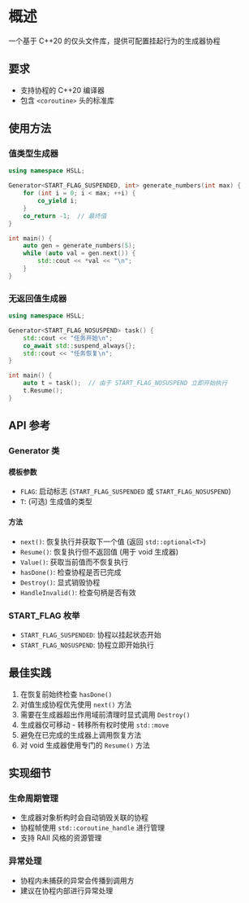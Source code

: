# 概述

一个基于 C++20 的仅头文件库，提供可配置挂起行为的生成器协程

## 要求

- 支持协程的 C++20 编译器
- 包含 `<coroutine>` 头的标准库

## 使用方法

### 值类型生成器
```cpp
using namespace HSLL;

Generator<START_FLAG_SUSPENDED, int> generate_numbers(int max) {
    for (int i = 0; i < max; ++i) {
        co_yield i;
    }
    co_return -1;  // 最终值
}

int main() {
    auto gen = generate_numbers(5);
    while (auto val = gen.next()) {
        std::cout << *val << "\n";
    }
}
```

### 无返回值生成器

```cpp
using namespace HSLL;

Generator<START_FLAG_NOSUSPEND> task() {
    std::cout << "任务开始\n";
    co_await std::suspend_always{};
    std::cout << "任务恢复\n";
}

int main() {
    auto t = task();  // 由于 START_FLAG_NOSUSPEND 立即开始执行
    t.Resume();
}
```

## API 参考

### Generator 类

#### 模板参数
- `FLAG`: 启动标志 (`START_FLAG_SUSPENDED` 或 `START_FLAG_NOSUSPEND`)
- `T`: (可选) 生成值的类型

#### 方法
- `next()`: 恢复执行并获取下一个值 (返回 `std::optional<T>`)
- `Resume()`: 恢复执行但不返回值 (用于 void 生成器)
- `Value()`: 获取当前值而不恢复执行
- `hasDone()`: 检查协程是否已完成
- `Destroy()`: 显式销毁协程
- `HandleInvalid()`: 检查句柄是否有效

### START_FLAG 枚举
- `START_FLAG_SUSPENDED`: 协程以挂起状态开始
- `START_FLAG_NOSUSPEND`: 协程立即开始执行

## 最佳实践

1. 在恢复前始终检查 `hasDone()`
2. 对值生成协程优先使用 `next()` 方法
3. 需要在生成器超出作用域前清理时显式调用 `Destroy()`
4. 生成器仅可移动 - 转移所有权时使用 `std::move`
5. 避免在已完成的生成器上调用恢复方法
6. 对 void 生成器使用专门的 `Resume()` 方法

## 实现细节

### 生命周期管理
- 生成器对象析构时会自动销毁关联的协程
- 协程帧使用 `std::coroutine_handle` 进行管理
- 支持 RAII 风格的资源管理

### 异常处理
- 协程内未捕获的异常会传播到调用方
- 建议在协程内部进行异常处理
